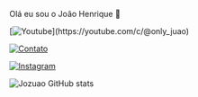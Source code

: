 
Olá eu sou o João Henrique 👋

[![Youtube]([https://img.shields.io/website?label=Jozuao.com&style=for-the-bedge&url=https://Jozuao.com/](https://img.shields.io/badge/YouTube-FF0000?style=for-the-badge&logo=youtube&logoColor=white))](https://youtube.com/c/@only_juao)

[![Contato](https://img.shields.io/badge/Gmail-D14836?style=for-the-badge&logo=gmail&logoColor=white)](joaosilvamoura0t@gmail.com)

[![Instagram](https://img.shields.io/badge/Instagram-E4405F?style=for-the-badge&logo=instagram&logoColor=white)](www.instagram.com/onlyj.uao/)

![Jozuao GitHub stats](https://github-readme-stats.vercel.app/api?username=Jozuao&show_icons=true&theme=dracula)
